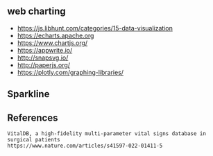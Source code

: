 ## web charting
* https://js.libhunt.com/categories/15-data-visualization
* https://echarts.apache.org
* https://www.chartjs.org/
* https://appwrite.io/
* http://snapsvg.io/
* http://paperjs.org/
* https://plotly.com/graphing-libraries/


## Sparkline


## References
```text
VitalDB, a high-fidelity multi-parameter vital signs database in surgical patients
https://www.nature.com/articles/s41597-022-01411-5
